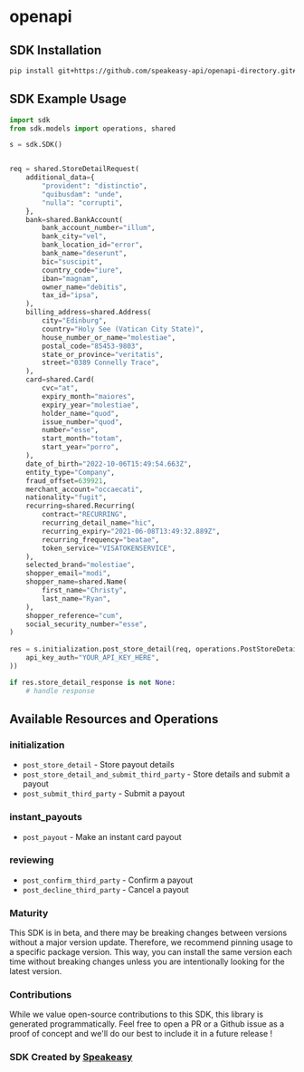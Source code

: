 # openapi

<!-- Start SDK Installation -->
## SDK Installation

```bash
pip install git+https://github.com/speakeasy-api/openapi-directory.git#subdirectory=SDKs/adyen.com/PayoutService/50/python
```
<!-- End SDK Installation -->

## SDK Example Usage
<!-- Start SDK Example Usage -->
```python
import sdk
from sdk.models import operations, shared

s = sdk.SDK()


req = shared.StoreDetailRequest(
    additional_data={
        "provident": "distinctio",
        "quibusdam": "unde",
        "nulla": "corrupti",
    },
    bank=shared.BankAccount(
        bank_account_number="illum",
        bank_city="vel",
        bank_location_id="error",
        bank_name="deserunt",
        bic="suscipit",
        country_code="iure",
        iban="magnam",
        owner_name="debitis",
        tax_id="ipsa",
    ),
    billing_address=shared.Address(
        city="Edinburg",
        country="Holy See (Vatican City State)",
        house_number_or_name="molestiae",
        postal_code="85453-9803",
        state_or_province="veritatis",
        street="0389 Connelly Trace",
    ),
    card=shared.Card(
        cvc="at",
        expiry_month="maiores",
        expiry_year="molestiae",
        holder_name="quod",
        issue_number="quod",
        number="esse",
        start_month="totam",
        start_year="porro",
    ),
    date_of_birth="2022-10-06T15:49:54.663Z",
    entity_type="Company",
    fraud_offset=639921,
    merchant_account="occaecati",
    nationality="fugit",
    recurring=shared.Recurring(
        contract="RECURRING",
        recurring_detail_name="hic",
        recurring_expiry="2021-06-08T13:49:32.889Z",
        recurring_frequency="beatae",
        token_service="VISATOKENSERVICE",
    ),
    selected_brand="molestiae",
    shopper_email="modi",
    shopper_name=shared.Name(
        first_name="Christy",
        last_name="Ryan",
    ),
    shopper_reference="cum",
    social_security_number="esse",
)
    
res = s.initialization.post_store_detail(req, operations.PostStoreDetailSecurity(
    api_key_auth="YOUR_API_KEY_HERE",
))

if res.store_detail_response is not None:
    # handle response
```
<!-- End SDK Example Usage -->

<!-- Start SDK Available Operations -->
## Available Resources and Operations


### initialization

* `post_store_detail` - Store payout details
* `post_store_detail_and_submit_third_party` - Store details and submit a payout
* `post_submit_third_party` - Submit a payout

### instant_payouts

* `post_payout` - Make an instant card payout

### reviewing

* `post_confirm_third_party` - Confirm a payout
* `post_decline_third_party` - Cancel a payout
<!-- End SDK Available Operations -->

### Maturity

This SDK is in beta, and there may be breaking changes between versions without a major version update. Therefore, we recommend pinning usage
to a specific package version. This way, you can install the same version each time without breaking changes unless you are intentionally
looking for the latest version.

### Contributions

While we value open-source contributions to this SDK, this library is generated programmatically.
Feel free to open a PR or a Github issue as a proof of concept and we'll do our best to include it in a future release !

### SDK Created by [Speakeasy](https://docs.speakeasyapi.dev/docs/using-speakeasy/client-sdks)
